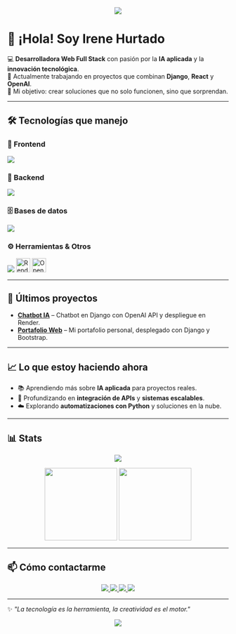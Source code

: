 <!-- Banner superior -->
<div align="center">
  <img src="https://capsule-render.vercel.app/api?type=waving&color=8A2BE2&height=200&section=header&text=¡Hola!%20Soy%20Irene%20Hurtado%20👋&fontColor=ffffff&fontSize=30&animation=fadeIn&fontAlignY=35" />
</div>

# 👋 ¡Hola! Soy Irene Hurtado  

💻 **Desarrolladora Web Full Stack** con pasión por la **IA aplicada** y la **innovación tecnológica**.  
🚀 Actualmente trabajando en proyectos que combinan **Django**, **React** y **OpenAI**.  
🎯 Mi objetivo: crear soluciones que no solo funcionen, sino que sorprendan.  

---

## 🛠️ Tecnologías que manejo

### 🎨 Frontend
<p>
  <img src="https://skillicons.dev/icons?i=html,css,javascript,react,bootstrap,typescript" />
</p>

### 🔧 Backend
<p>
  <img src="https://skillicons.dev/icons?i=python,django,nodejs,java,rust" />
</p>

### 🗄️ Bases de datos
<p>
  <img src="https://skillicons.dev/icons?i=postgresql,mysql,sqlite" />
</p>

### ⚙️ Herramientas & Otros
<p>
  <img src="https://skillicons.dev/icons?i=git,github,docker" />
  <img height="32" src="https://avatars.githubusercontent.com/u/12504344?s=200&v=4" alt="Render" />
  <img height="32" src="https://cdn.worldvectorlogo.com/logos/openai-2.svg" alt="OpenAI" />
</p>

---

## 📌 Últimos proyectos

- **[Chatbot IA](https://github.com/IreHurtado/chatbot-ia)** – Chatbot en Django con OpenAI API y despliegue en Render.  
- **[Portafolio Web](https://iredev.es)** – Mi portafolio personal, desplegado con Django y Bootstrap.  

---

## 📈 Lo que estoy haciendo ahora

- 📚 Aprendiendo más sobre **IA aplicada** para proyectos reales.  
- 🔌 Profundizando en **integración de APIs** y **sistemas escalables**.  
- ☁️ Explorando **automatizaciones con Python** y soluciones en la nube.  

---

## 📊 Stats

<p align="center">
  <img src="https://streak-stats.demolab.com?user=IreHurtado&theme=radical&hide_border=true&background=0D1117&ring=8A2BE2&fire=FF69B4" />
</p>

<p align="center">
  <img src="https://github-readme-stats.vercel.app/api?username=IreHurtado&show_icons=true&theme=radical&hide_border=true&bg_color=0D1117&title_color=8A2BE2&icon_color=FF69B4" height="165"/>
  <img src="https://github-readme-stats.vercel.app/api/top-langs/?username=IreHurtado&layout=compact&theme=radical&hide_border=true&bg_color=0D1117&title_color=8A2BE2" height="165"/>
</p>

---

## 📫 Cómo contactarme

<p align="center">
  <a href="https://iredev.es">
    <img src="https://img.shields.io/badge/🌍%20Portafolio-8A2BE2?style=for-the-badge" />
  </a>
  <a href="mailto:irenehurtadoguerrero@gmail.com">
    <img src="https://img.shields.io/badge/📧%20Email-FF69B4?style=for-the-badge" />
  </a>
  <a href="https://www.linkedin.com/in/irene-hurtado-guerrero-840b56282/">
    <img src="https://img.shields.io/badge/💼%20LinkedIn-0A66C2?style=for-the-badge&logo=linkedin&logoColor=white" />
  </a>
  <a href="https://github.com/IreHurtado">
    <img src="https://img.shields.io/badge/💻%20GitHub-000000?style=for-the-badge&logo=github&logoColor=white" />
  </a>
</p>

---

✨ _"La tecnología es la herramienta, la creatividad es el motor."_  

<!-- Footer -->
<div align="center">
  <img src="https://capsule-render.vercel.app/api?type=waving&color=8A2BE2&height=120&section=footer"/>
</div>
